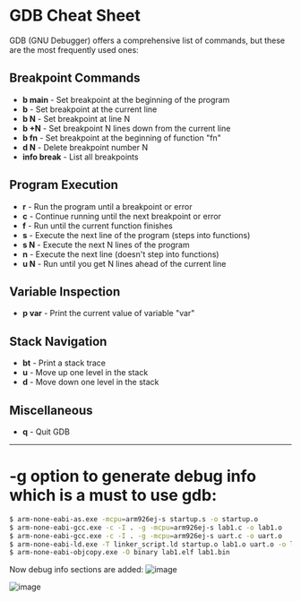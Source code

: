 # GDB Cheat Sheet

GDB (GNU Debugger) offers a comprehensive list of commands, but these are the most frequently used ones:

## Breakpoint Commands
- **b main** - Set breakpoint at the beginning of the program  
- **b** - Set breakpoint at the current line  
- **b N** - Set breakpoint at line N  
- **b +N** - Set breakpoint N lines down from the current line  
- **b fn** - Set breakpoint at the beginning of function "fn"  
- **d N** - Delete breakpoint number N  
- **info break** - List all breakpoints  

## Program Execution
- **r** - Run the program until a breakpoint or error  
- **c** - Continue running until the next breakpoint or error  
- **f** - Run until the current function finishes  
- **s** - Execute the next line of the program (steps into functions)  
- **s N** - Execute the next N lines of the program  
- **n** - Execute the next line (doesn't step into functions)  
- **u N** - Run until you get N lines ahead of the current line  

## Variable Inspection
- **p var** - Print the current value of variable "var"  

## Stack Navigation
- **bt** - Print a stack trace  
- **u** - Move up one level in the stack  
- **d** - Move down one level in the stack  

## Miscellaneous
- **q** - Quit GDB  

---
# -g option to generate debug info which is a must to use gdb:
```bash
$ arm-none-eabi-as.exe -mcpu=arm926ej-s startup.s -o startup.o
$ arm-none-eabi-gcc.exe -c -I . -g -mcpu=arm926ej-s lab1.c -o lab1.o
$ arm-none-eabi-gcc.exe -c -I . -g -mcpu=arm926ej-s uart.c -o uart.o
$ arm-none-eabi-ld.exe -T linker_script.ld startup.o lab1.o uart.o -o lab1.elf -Map=Map_file.map
$ arm-none-eabi-objcopy.exe -O binary lab1.elf lab1.bin

```
Now debug info sections are added:
![image](https://github.com/user-attachments/assets/19042c12-18af-4478-bf73-f9d37a3c75df)


![image](https://github.com/user-attachments/assets/e80d488d-c7cf-47ae-b032-eea00d769c02)









